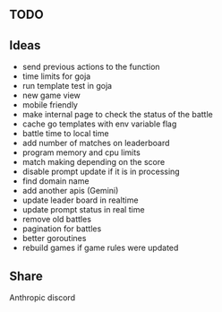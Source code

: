 ## TODO

## Ideas

* send previous actions to the function
* time limits for goja
* run template test in goja
* new game view
* mobile friendly
* make internal page to check the status of the battle
* cache go templates with env variable flag
* battle time to local time
* add number of matches on leaderboard
* program memory and cpu limits
* match making depending on the score
* disable prompt update if it is in processing
* find domain name
* add another apis (Gemini)
* update leader board in realtime
* update prompt status in real time
* remove old battles
* pagination for battles
* better goroutines
* rebuild games if game rules were updated

## Share

Anthropic discord
